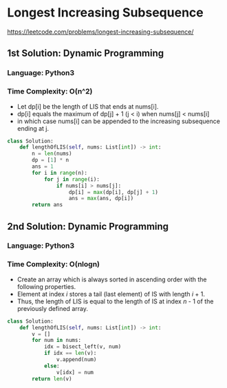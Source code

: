 # Longest Increasing Subsequence
https://leetcode.com/problems/longest-increasing-subsequence/


## 1st Solution: Dynamic Programming
### Language: Python3
### Time Complexity: O(n^2)

*   Let dp[i] be the length of LIS that ends at nums[i].
*   dp[i] equals the maximum of dp[j] + 1 (j < i) when nums[j] < nums[i]
*   in which case nums[i] can be appended to the increasing subsequence ending at j. 

```python
class Solution:
    def lengthOfLIS(self, nums: List[int]) -> int:
        n = len(nums)
        dp = [1] * n
        ans = 1
        for i in range(n):
            for j in range(i):
                if nums[i] > nums[j]:
                    dp[i] = max(dp[i], dp[j] + 1)
                    ans = max(ans, dp[i])       
        return ans
```


## 2nd Solution: Dynamic Programming
### Language: Python3
### Time Complexity: O(nlogn)

*   Create an array which is always sorted in ascending order with the following properties.
*   Element at index *i* stores a tail (last element) of IS with length *i* + 1.
*   Thus, the length of LIS is equal to the length of IS at index *n* - 1 of the previously defined array.

```python
class Solution:
    def lengthOfLIS(self, nums: List[int]) -> int:
        v = []
        for num in nums:
            idx = bisect_left(v, num)
            if idx == len(v):
                v.append(num)
            else:
                v[idx] = num
        return len(v)
```

